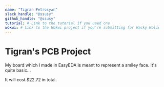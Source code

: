 ```yaml
---
name: "Tigran Petrosyan"
slack_handle: "@ssusy"
github_handle: "@ssusy"
tutorial: # Link to the tutorial if you used one
wokwi: # Link to the Wokwi project if you're submitting for Hacky Holidays
---
```


# Tigran's PCB Project

<!-- Describe your board in 2-3 sentences. What are you making? What will it do? -->

<!-- How much is it going to cost? -->

<!-- Tell us a little bit about your design process. What were some challenges? What helped? ***Totally optional*** -->
My board which I made in EasyEDA is meant to represent a smiley face. It's quite basic...

It will cost $22.72 in total.
